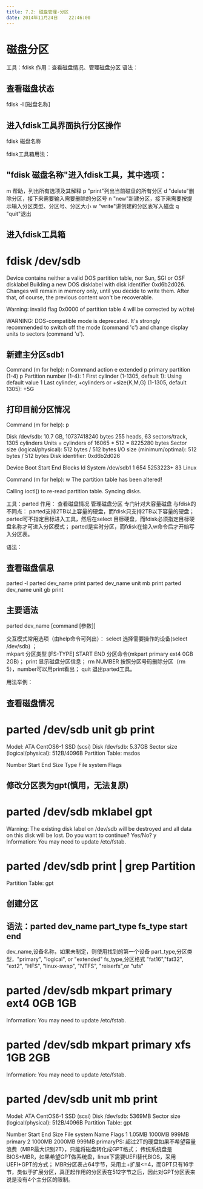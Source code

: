 ```yaml
---
title: 7.2: 磁盘管理-分区
date: 2014年11月24日	 22:46:00
---
```

 
磁盘分区
======================================================
工具：fdisk
作用：查看磁盘情况、管理磁盘分区
语法：
## 查看磁盘状态
fdisk -l [磁盘名称]
## 进入fdisk工具界面执行分区操作
fdisk 磁盘名称
 
fdisk工具箱用法：
## "fdisk 磁盘名称"进入fdisk工具，其中选项：
m 帮助，列出所有选项及其解释
p "print"列出当前磁盘的所有分区
d "delete"删除分区，接下来需要输入需要删除的分区号
n "new"新建分区，接下来需要按提示输入分区类型、分区号、分区大小
w "write"讲创建的分区表写入磁盘
q "quit"退出
## 进入fdisk工具箱
# fdisk /dev/sdb
Device contains neither a valid DOS partition table, nor Sun, SGI or OSF disklabel
Building a new DOS disklabel with disk identifier 0xd6b2d026.
Changes will remain in memory only, until you decide to write them.
After that, of course, the previous content won't be recoverable.
 
Warning: invalid flag 0x0000 of partition table 4 will be corrected by w(rite)
 
WARNING: DOS-compatible mode is deprecated. It's strongly recommended to
         switch off the mode (command 'c') and change display units to
         sectors (command 'u').
 
## 新建主分区sdb1
Command (m for help): n
Command action
   e   extended
   p   primary partition (1-4)
p
Partition number (1-4): 1
First cylinder (1-1305, default 1):
Using default value 1
Last cylinder, +cylinders or +size{K,M,G} (1-1305, default 1305): +5G
 
## 打印目前分区情况
Command (m for help): p
 
Disk /dev/sdb: 10.7 GB, 10737418240 bytes
255 heads, 63 sectors/track, 1305 cylinders
Units = cylinders of 16065 * 512 = 8225280 bytes
Sector size (logical/physical): 512 bytes / 512 bytes
I/O size (minimum/optimal): 512 bytes / 512 bytes
Disk identifier: 0xd6b2d026
 
   Device Boot      Start         End      Blocks   Id  System
/dev/sdb1               1         654     5253223+  83  Linux
 
Command (m for help): w
The partition table has been altered!
 
Calling ioctl() to re-read partition table.
Syncing disks. 
 
工具：parted
作用：
查看磁盘情况
管理磁盘分区
专门针对大容量磁盘
与fdisk的不同点：
parted支持2TB以上容量的硬盘，而fdisk只支持2TB以下容量的硬盘；
parted可不指定目标进入工具，然后在select 目标硬盘，而fdisk必须指定目标硬盘名称才可进入分区模式；
parted是实时分区，而fdisk在输入w命令后才开始写入分区表。
 
语法：
## 查看磁盘信息
parted -l
parted dev_name print
parted dev_name unit mb print
parted dev_name unit gb print
## 主要语法
parted dev_name  [command [参数]]
 
交互模式常用选项（由help命令可列出）：
select 选择需要操作的设备(select /dev/sdb) ；                                          
mkpart 分区类型 [FS-TYPE] START END 分区命令(mkpart primary ext4 0GB 2GB)；
print 显示磁盘分区信息；
rm NUMBER 按照分区号码删除分区（rm 5），number可以用print看出；
quit 退出parted工具。
 
用法举例：
## 查看磁盘情况
# parted /dev/sdb unit gb print
Model: ATA CentOS6-1 SSD (scsi)
Disk /dev/sdb: 5.37GB
Sector size (logical/physical): 512B/4096B
Partition Table: msdos
 
Number  Start  End  Size  Type  File system  Flags
 
## 修改分区表为gpt(慎用，无法复原)
# parted /dev/sdb mklabel gpt
Warning: The existing disk label on /dev/sdb will be destroyed and all data on
this disk will be lost. Do you want to continue?
Yes/No? y                                                                 
Information: You may need to update /etc/fstab.                           
 
# parted /dev/sdb print | grep Partition
Partition Table: gpt
 
## 创建分区
## 语法：parted dev_name part_type fs_type start end
dev_name,设备名称，如果未制定，则使用找到的第一个设备
part_type,分区类型，"primary", "logical", or "extended"
fs_type,分区格式
"fat16","fat32", "ext2", "HFS", "linux-swap", "NTFS", 
"reiserfs",or  "ufs"
# parted /dev/sdb mkpart primary ext4 0GB 1GB
Information: You may need to update /etc/fstab.                           
                                                             
# parted /dev/sdb mkpart primary xfs 1GB 2GB
Information: You may need to update /etc/fstab.                           
 
# parted /dev/sdb unit mb print
Model: ATA CentOS6-1 SSD (scsi)
Disk /dev/sdb: 5369MB
Sector size (logical/physical): 512B/4096B
Partition Table: gpt
 
Number  Start   End     Size   File system  Name     Flags
 1      1.05MB  1000MB  999MB               primary
 2      1000MB  2000MB  999MB               primaryPS:
超过2T的硬盘如果不希望容量浪费（MBR最大识别2T），只能将磁盘转化成GPT格式；
传统系统盘是BIOS+MBR，如果希望GPT做系统盘，linux下需要UEFI替代BIOS，采用UEFI+GPT的方式；
MBR分区表占64字节，采用主+扩展<=4，而GPT只有16字节，类似于扩展分区，真正起作用的分区表在512字节之后，因此对GPT分区表来说是没有4个主分区的限制。
 

